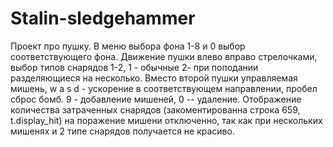 # Stalin-sledgehammer
Проект про пушку.
В меню выбора фона 1-8 и 0 выбор соответствующего фона.
Движение пушки влево вправо стрелочками, выбор типов снарядов 1-2, 1 - обычные 2- при поподании разделяющиеся на несколько.
Вместо второй пушки управляемая мишень, w a s d - ускорение в соответствующем направлении, пробел сброс бомб.
9 - добавление мишеней, 0 -- удаление.
Отображение количества затраченных снарядов (закоментированна строка 659, t.display_hit) на поражение мишени отключенно, так как при нескольких мишенях и 2 типе снарядов получается не красиво.
